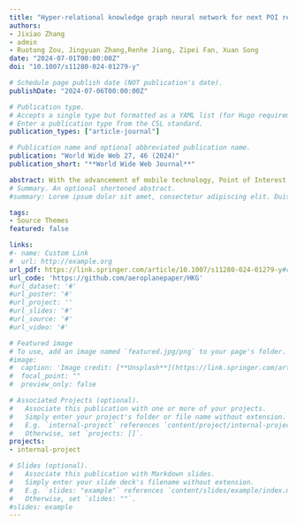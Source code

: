 ```yaml
---
title: "Hyper-relational knowledge graph neural network for next POI recommendation"
authors:
- Jixiao Zhang
- admin
- Ruotong Zou, Jingyuan Zhang,Renhe Jiang, Zipei Fan, Xuan Song
date: "2024-07-01T00:00:00Z"
doi: "10.1007/s11280-024-01279-y"

# Schedule page publish date (NOT publication's date).
publishDate: "2024-07-06T00:00:00Z"

# Publication type.
# Accepts a single type but formatted as a YAML list (for Hugo requirements).
# Enter a publication type from the CSL standard.
publication_types: ["article-journal"]

# Publication name and optional abbreviated publication name.
publication: "World Wide Web 27, 46 (2024)"
publication_short: "**World Wide Web Journal**"

abstract: With the advancement of mobile technology, Point of Interest (POI) recommendation systems in Location-based Social Networks (LBSN) have brought numerous benefits to both users and companies. Many existing works employ Knowledge Graph (KG) to alleviate the data sparsity issue in LBSN. These approaches primarily focus on modeling the pair-wise relations in LBSN to enrich the semantics and thereby relieve the data sparsity issue. However, existing approaches seldom consider the hyper-relations in LBSN, such as the mobility relation (a 3-ary relation user-POI-time).  This makes the model hard to exploit the semantics accurately. In addition, prior works overlook the rich structural information inherent in KG, which consists of higher-order relations and can further alleviate the impact of data sparsity.To this end, we propose a Hyper-Relational Knowledge Graph Neural Network (HKGNN) model. In HKGNN, a Hyper-Relational Knowledge Graph (HKG) that models the LBSN data is constructed to maintain and exploit the rich semantics of hyper-relations. Then we proposed a Hypergraph Neural Network to utilize the structural information of HKG in a cohesive way. In addition, a self-attention network is used to leverage sequential information and make personalized recommendations. Furthermore, side information, essential in reducing data sparsity by providing background knowledge of POIs, is not fully utilized in current methods. In light of this, we extended the current dataset with available side information to further lessen the impact of data sparsity. Results of experiments on four real-world LBSN datasets demonstrate the effectiveness of our approach compared to existing state-of-the-art methods. Our implementation is available at https://github.com/aeroplanepaper/HKG.
# Summary. An optional shortened abstract.
#summary: Lorem ipsum dolor sit amet, consectetur adipiscing elit. Duis posuere tellus ac convallis placerat. Proin tincidunt magna sed ex sollicitudin condimentum.

tags:
- Source Themes
featured: false

links:
#- name: Custom Link
#  url: http://example.org
url_pdf: https://link.springer.com/article/10.1007/s11280-024-01279-y#citeas
url_code: 'https://github.com/aeroplanepaper/HKG'
#url_dataset: '#'
#url_poster: '#'
#url_project: ''
#url_slides: '#'
#url_source: '#'
#url_video: '#'

# Featured image
# To use, add an image named `featured.jpg/png` to your page's folder. 
#image:
#  caption: 'Image credit: [**Unsplash**](https://link.springer.com/article/10.1007/s10707-022-00466-1/figures/3)'
#  focal_point: ""
#  preview_only: false

# Associated Projects (optional).
#   Associate this publication with one or more of your projects.
#   Simply enter your project's folder or file name without extension.
#   E.g. `internal-project` references `content/project/internal-project/index.md`.
#   Otherwise, set `projects: []`.
projects:
- internal-project

# Slides (optional).
#   Associate this publication with Markdown slides.
#   Simply enter your slide deck's filename without extension.
#   E.g. `slides: "example"` references `content/slides/example/index.md`.
#   Otherwise, set `slides: ""`.
#slides: example
---
```

